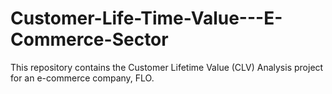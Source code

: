 # Customer-Life-Time-Value---E-Commerce-Sector
This repository contains the Customer Lifetime Value (CLV) Analysis project for an e-commerce company, FLO. 
